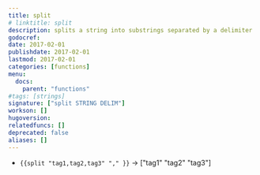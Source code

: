 ```yaml
---
title: split
# linktitle: split
description: splits a string into substrings separated by a delimiter
godocref:
date: 2017-02-01
publishdate: 2017-02-01
lastmod: 2017-02-01
categories: [functions]
menu:
  docs:
    parent: "functions"
#tags: [strings]
signature: ["split STRING DELIM"]
workson: []
hugoversion:
relatedfuncs: []
deprecated: false
aliases: []
---
```


* `{{split "tag1,tag2,tag3" "," }}` → ["tag1" "tag2" "tag3"]


